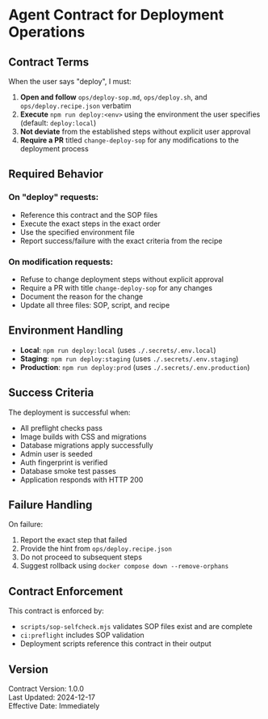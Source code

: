 # Agent Contract for Deployment Operations

## Contract Terms

When the user says "deploy", I must:

1. **Open and follow** `ops/deploy-sop.md`, `ops/deploy.sh`, and `ops/deploy.recipe.json` verbatim
2. **Execute** `npm run deploy:<env>` using the environment the user specifies (default: `deploy:local`)
3. **Not deviate** from the established steps without explicit user approval
4. **Require a PR** titled `change-deploy-sop` for any modifications to the deployment process

## Required Behavior

### On "deploy" requests:
- Reference this contract and the SOP files
- Execute the exact steps in the exact order
- Use the specified environment file
- Report success/failure with the exact criteria from the recipe

### On modification requests:
- Refuse to change deployment steps without explicit approval
- Require a PR with title `change-deploy-sop` for any changes
- Document the reason for the change
- Update all three files: SOP, script, and recipe

## Environment Handling

- **Local**: `npm run deploy:local` (uses `./.secrets/.env.local`)
- **Staging**: `npm run deploy:staging` (uses `./.secrets/.env.staging`)
- **Production**: `npm run deploy:prod` (uses `./.secrets/.env.production`)

## Success Criteria

The deployment is successful when:
- All preflight checks pass
- Image builds with CSS and migrations
- Database migrations apply successfully
- Admin user is seeded
- Auth fingerprint is verified
- Database smoke test passes
- Application responds with HTTP 200

## Failure Handling

On failure:
1. Report the exact step that failed
2. Provide the hint from `ops/deploy.recipe.json`
3. Do not proceed to subsequent steps
4. Suggest rollback using `docker compose down --remove-orphans`

## Contract Enforcement

This contract is enforced by:
- `scripts/sop-selfcheck.mjs` validates SOP files exist and are complete
- `ci:preflight` includes SOP validation
- Deployment scripts reference this contract in their output

## Version

Contract Version: 1.0.0  
Last Updated: 2024-12-17  
Effective Date: Immediately
